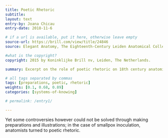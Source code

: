 ```yaml
---
title: Poetic Rhetoric
subtitle:
layout: text
entry-by: Joana Chicau
entry-date: 2018-11-6

# if a url is available, put it here, otherwise leave empty
source-url: https://brill.com/view/title/24846
source: Elegant Anatomy, The Eighteenth-Century Leiden Anatomical Collections. Marieke M. A. Hendriksen (2015)

#what is the copyright?
copyright: 2015 by Koninklijke Brill nv, Leiden, The Netherlands.

summary: Excerpt on the role of poetic rhetoric on 18th century anatomical research. From Elegant Anatomy, Marieke M. A. Hendriksen

# all tags separated by commas
tags: [preparations, poetic, rhetoric]
weights: [0.1, 0.68, 0.89]
categories: [systems-of-knowing]

# permalink: /entry1/

---
```

Yet some controversies however could not be solved through making preparations and illustrations; in the case of smallpox inoculation, anatomists turned to poetic rhetoric.
